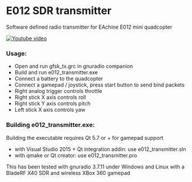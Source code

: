 # E012 SDR transmitter

Software defined radio transmitter for EAchine E012 mini quadcopter

[![Youtube video](http://i.imgur.com/jK0brGg.png)](https://www.youtube.com/watch?v=rZcHcuowGJU)

### Usage:

- Open and run gfsk_tx.grc in gnuradio companion
- Build and run e012_transmitter.exe
- Connect a battery to the quadcopter
- Connect a gamepad / joystick, press start button to send bind packets
- Right analog trigger controls throttle
- Right stick X axis controls roll
- Right stick Y axis controls pitch
- Left stick X axis controls yaw

### Building e012_transmitter.exe:

Building the executable requires Qt 5.7 or + for gamepad support

- with Visual Studio 2015 + Qt integration addin: use e012_transmitter.sln 
- with qmake or Qt creator: use e012_transmitter.pro

This has been tested with gnuradio 3.7.11 under Windows and Linux with a BladeRF X40 SDR and wireless XBox 360 gamepad
